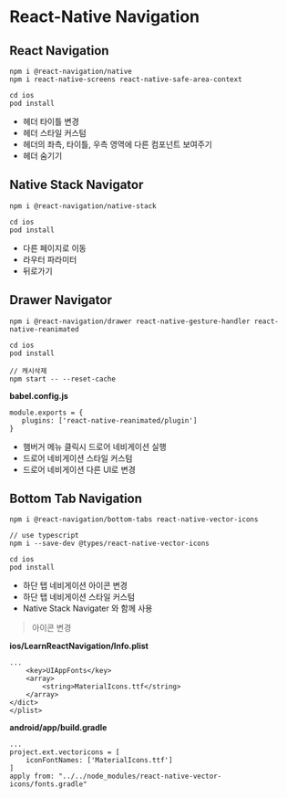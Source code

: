 # React-Native Navigation

## React Navigation

```
npm i @react-navigation/native
npm i react-native-screens react-native-safe-area-context

cd ios
pod install
```

- 헤더 타이틀 변경
- 헤더 스타일 커스텀
- 헤더의 좌측, 타이틀, 우측 영역에 다른 컴포넌트 보여주기
- 헤더 숨기기

## Native Stack Navigator

```
npm i @react-navigation/native-stack

cd ios
pod install
```

- 다른 페이지로 이동
- 라우터 파라미터
- 뒤로가기

## Drawer Navigator

```
npm i @react-navigation/drawer react-native-gesture-handler react-native-reanimated

cd ios
pod install

// 캐시삭제
npm start -- --reset-cache
```

**babel.config.js**

```
module.exports = {
   plugins: ['react-native-reanimated/plugin']
}
```

- 햄버거 메뉴 클릭시 드로어 네비게이션 실행
- 드로어 네비게이션 스타일 커스텀
- 드로어 네비게이션 다른 UI로 변경

## Bottom Tab Navigation

```
npm i @react-navigation/bottom-tabs react-native-vector-icons

// use typescript
npm i --save-dev @types/react-native-vector-icons

cd ios
pod install
```

- 하단 탭 네비게이션 아이콘 변경
- 하단 탭 네비게이션 스타일 커스텀
- Native Stack Navigater 와 함께 사용

> 아이콘 변경

**ios/LearnReactNavigation/Info.plist**

```
...
	<key>UIAppFonts</key>
	<array>
		<string>MaterialIcons.ttf</string>
	</array>
</dict>
</plist>
```

**android/app/build.gradle**

```
...
project.ext.vectoricons = [
    iconFontNames: ['MaterialIcons.ttf']
]
apply from: "../../node_modules/react-native-vector-icons/fonts.gradle"
```
